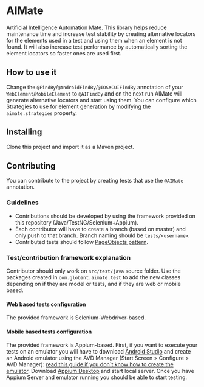 # AIMate
Artificial Intelligence Automation Mate. This library helps reduce maintenance time and increase test stability by creating alternative locators for the elements used in a test and using them when an element is not found. It will also increase test performance by automatically sorting the element locators so faster ones are used first.

## How to use it
Change the `@FindBy`/`@AndroidFindBy`/`@IOSXCUIFindBy` annotation of your `WebElement`/`MobileElement` to `@AIFindBy` and on the next run AIMate will generate alternative locators and start using them. You can configure which Strategies to use for element generation by modifying the `aimate.strategies` property.

## Installing
Clone this project and import it as a Maven project.

## Contributing
You can contribute to the project by creating tests that use the `@AIMate` annotation. 

### Guidelines
- Contributions should be developed by using the framework provided on this repository (Java/TestNG/Selenium+Appium).
- Each contributor will have to create a branch (based on master) and only push to that branch. Branch naming should be `tests/<username>`.
- Contributed tests should follow [PageObjects pattern](https://martinfowler.com/bliki/PageObject.html).

### Test/contribution framework explanation
Contributor should only work on `src/test/java` source folder. Use the packages created in `com.globant.aimate.test` to add the new classes depending on if they are model or tests, and if they are web or mobile based.

#### Web based tests configuration
The provided framework is Selenium-Webdriver-based.

#### Mobile based tests configuration
The provided framework is Appium-based. First, if you want to execute your tests on an emulator you will have to download [Android Studio](https://developer.android.com/studio) and create an Android emulator using the AVD Manager (Start Screen > Configure > AVD Manager): [read this guide if you don´t know how to create the emulator](https://developer.android.com/studio/run/managing-avds). Download [Appium Desktop](http://appium.io/) and start local server. Once you have Appium Server and emulator running you should be able to start testing.
